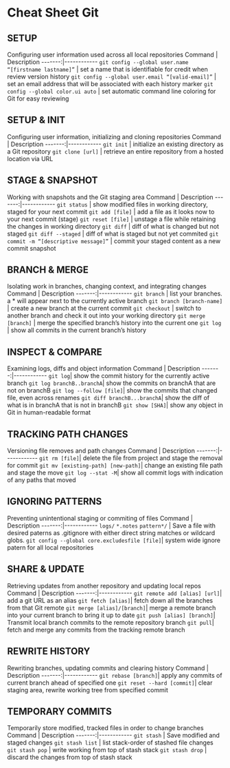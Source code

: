 # Cheat Sheet Git

## SETUP
Configuring user information used across all local repositories
Command | Description
-------:|------------
``git config --global user.name “[firstname lastname]”`` | set a name that is identifiable for credit when review version history
``git config --global user.email “[valid-email]”`` | set an email address that will be associated with each history marker
``git config --global color.ui auto`` | set automatic command line coloring for Git for easy reviewing

## SETUP & INIT
Configuring user information, initializing and cloning repositories
Command | Description
-------:|------------
``git init`` | initialize an existing directory as a Git repository
``git clone [url]`` | retrieve an entire repository from a hosted location via URL

## STAGE & SNAPSHOT
Working with snapshots and the Git staging area
Command | Description
-------:|------------
``git status`` | show modified files in working directory, staged for your next commit
``git add [file]`` | add a file as it looks now to your next commit (stage)
``git reset [file]`` | unstage a file while retaining the changes in working directory
``git diff`` | diff of what is changed but not staged
``git diff --staged`` | diff of what is staged but not yet commited
``git commit -m “[descriptive message]”`` | commit your staged content as a new commit snapshot

## BRANCH & MERGE
Isolating work in branches, changing context, and integrating changes
Command | Description
-------:|------------
``git branch`` | list your branches. a * will appear next to the currently active branch
``git branch [branch-name]`` | create a new branch at the current commit
``git checkout`` | switch to another branch and check it out into your working directory
``git merge [branch]`` | merge the specified branch’s history into the current one
``git log`` | show all commits in the current branch’s history

## INSPECT & COMPARE
Examining logs, diffs and object information
Command | Description
-------:|------------
``git log``| show the commit history for the currently active branch
``git log branchB..branchA``| show the commits on branchA that are not on branchB
``git log --follow [file]``| show the commits that changed file, even across renames
``git diff branchB...branchA``| show the diff of what is in branchA that is not in branchB
``git show [SHA]``| show any object in Git in human-readable format


## TRACKING PATH CHANGES
Versioning file removes and path changes
Command | Description
-------:|------------
``git rm [file]``| delete the file from project and stage the removal for commit
``git mv [existing-path] [new-path]``| change an existing file path and stage the move
``git log --stat -M``| show all commit logs with indication of any paths that moved

## IGNORING PATTERNS
Preventing unintentional staging or commiting of files
Command | Description
-------:|------------
``logs/``   ``*.notes``   ``pattern*/`` | Save a file with desired paterns as .gitignore with either direct string matches or wildcard globs.
``git config --global core.excludesfile [file]``| system wide ignore patern for all local repositories

## SHARE & UPDATE
Retrieving updates from another repository and updating local repos
Command | Description
-------:|------------
``git remote add [alias] [url]``| add a git URL as an alias
``git fetch [alias]``| fetch down all the branches from that Git remote
``git merge [alias]/[branch]``| merge a remote branch into your current branch to bring it up to date
``git push [alias] [branch]``| Transmit local branch commits to the remote repository branch
``git pull``| fetch and merge any commits from the tracking remote branch

## REWRITE HISTORY
Rewriting branches, updating commits and clearing history 
Command | Description
-------:|------------
``git rebase [branch]``| apply any commits of current branch ahead of specified one
``git reset --hard [commit]``| clear staging area, rewrite working tree from specified commit

## TEMPORARY COMMITS
Temporarily store modified, tracked files in order to change branches
Command | Description
-------:|------------
``git stash``  | Save modified and staged changes
``git stash list``  | list stack-order of stashed file changes
``git stash pop`` | write working from top of stash stack
``git stash drop`` | discard the changes from top of stash stack




